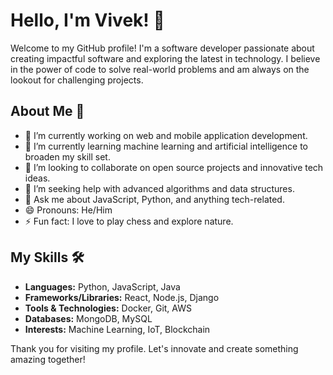 # Hello, I'm Vivek! 👋

Welcome to my GitHub profile! I'm a software developer passionate about creating impactful software and exploring the latest in technology. I believe in the power of code to solve real-world problems and am always on the lookout for challenging projects.

## About Me 🚀

- 🔭 I’m currently working on web and mobile application development.
- 🌱 I’m currently learning machine learning and artificial intelligence to broaden my skill set.
- 👯 I’m looking to collaborate on open source projects and innovative tech ideas.
- 🤔 I’m seeking help with advanced algorithms and data structures.
- 💬 Ask me about JavaScript, Python, and anything tech-related.
- 😄 Pronouns: He/Him
- ⚡ Fun fact: I love to play chess and explore nature.

## My Skills 🛠️

- **Languages:** Python, JavaScript, Java
- **Frameworks/Libraries:** React, Node.js, Django
- **Tools & Technologies:** Docker, Git, AWS
- **Databases:** MongoDB, MySQL
- **Interests:** Machine Learning, IoT, Blockchain

Thank you for visiting my profile. Let's innovate and create something amazing together!
